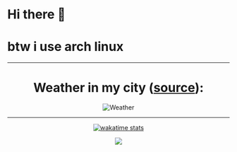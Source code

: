 # Hi there 👋
<h1>btw i use arch linux</h1>
<hr />
<h1 align="center">Weather in my city (<a href="https://github.com/Andcool-Systems/weather-widget-api">source</a>):</h1>
<p align="center">
   <img 
      src="https://weather.andcool.ru/api?place=ростов на дону&language=en&theme=pixel-city&size=small"
      alt="Weather"
      />
   </a>
</p>
<hr />
<p align="center">
   <a href="https://wakatime.com/@messenger_qs">
   <img 
      src="https://wakatime.com/badge/user/018c1ed7-aa46-4a1a-89ce-326d0c4b0b75.svg"
      alt="wakatime stats"
      /img>
   </a>
</p>
<p align="center">
  <a href="https://skillicons.dev">
    <img src="https://skillicons.dev/icons?i=rust,nim,haskell,zig,arch,github,discord,tauri,prisma,linux,obsidian,devto&perline=3" />
  </a>
</p>
